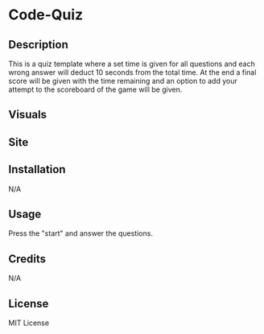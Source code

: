 # Code-Quiz


## Description

This is a quiz template where a set time is given for all questions and each wrong answer will deduct 10 seconds from the total time. At the end a final score will be given with the time remaining and an option to add your attempt to the scoreboard of the game will be given.

## Visuals


## Site


## Installation

N/A

## Usage

Press the "start" and answer the questions.


## Credits

N/A

## License

MIT License